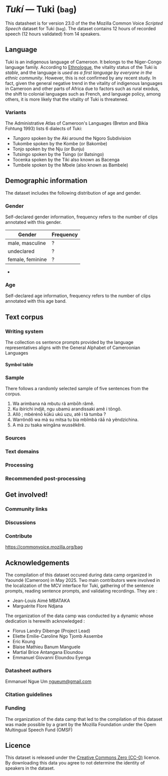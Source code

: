 # *Tukí* &mdash; Tuki (`bag`)

This datasheet is for version 23.0 of the the Mozilla Common Voice *Scripted Speech* dataset 
for Tuki (`bag`). The dataset contains 12 hours of recorded
speech (12 hours validated) from 14 speakers.

## Language

<!-- {{LANGUAGE_DESCRIPTION}} -->
Tuki is an indigenous language of Cameroon. It belongs to the Niger-Congo language family. According to [Ethnologue](https://www.ethnologue.com/language/bag/), the vitality status of the Tuki is *stable*, and the language is *used as a first language by everyone in the ethnic community*. However, this is not confirmed by any recent study. In fact, given the general negative trend in the vitality of indigenous languages in Cameroon and other parts of Africa due to factors such as rural exodus, the shift to colonial languages such as French, and language policy, among others, it is more likely that the vitality of Tuki is threatened.

### Variants 

<!-- {{VARIANT_DESCRIPTION}} -->
<!-- @ OPTIONAL @ -->
<!-- Describe the variants (MCV variants) of your language -->
The Administrative Atlas of Cameroon's Languages (Breton and Bikia Fohtung 1993) lists 6 dialects of Tuki:
- *Tungoro* spoken by the Aki around the Ngoro Subdivision
- Tukombe spoken by the Kombe (or Bakombe)
- Tonjo spoken by the Nju (or Bunju)
- Tutsingo spoken by the Tsingo (or Batsingo)
- Tocenka spoken by the Tiki also known as Bacenga
- Tumbele spoken by the Mbele (also known as Bambele)

## Demographic information
<!-- You can get a lot of the information in this section from https://analyzer.cv-toolbox.web.tr/browse -->
The dataset includes the following distribution of age and gender.

### Gender

Self-declared gender information, frequency refers to the number of clips annotated with this gender.

<!-- {{GENDER_TABLE}} -->
<!-- @ AUTOMATICALLY GENERATED @ -->

| Gender | Frequency |
|--------|-----------|
| male, masculine | ? |
| undeclared | ? |
| female, feminine | ? |
-
### Age

Self-declared age information, frequency refers to the number of clips annotated with this age band.

<!-- {{AGE_TABLE}} -->
<!-- @ AUTOMATICALLY GENERATED @ -->
<!-- 
| Age band | Frequency |
|----------|-----------|
| teens | ? |
| twenties | ? |
| thirties | ? |
| fourties | ? |
| fifties | ? |
   ...if other age ranges are present in your data, add rows...
-->

## Text corpus

<!-- {{TEXT_CORPUS_DESCRIPTION}} -->
<!-- @ OPTIONAL @ -->
<!-- An overview of the text corpus, with information such as average length (in characters and words) of validated sentences. -->

### Writing system

<!-- {{WRITING_SYSTEM_DESCRIPTION}} -->
<!-- @ OPTIONAL @ -->
<!-- A description of the writing system (or writing systems) used in the text corpus -->
The collection os sentence prompts provided by the language representatives aligns with the General Alphabet of Cameroonian Languages

#### Symbol table

<!-- {{ALPHABET_TABLE}} -->
<!-- @ OPTIONAL @ -->
<!-- If the writing system is alphabetic, you can include the valid alphabet here -->

### Sample

There follows a randomly selected sample of five sentences from the corpus.

<!-- {{SENTENCES_SAMPLE}} -->
1. Wa arimbana nà mbutu râ ambōh râmê.
2. Ku ibirichi indjê, ngu ubamú arandissaki amê i tôngô.
3. Allô ; mbérénô kǔkú ukú uzu, atê i tà tumba ?
4. Warrôndô wa mà su mitsa tu bia mbîmbà râā nà yêndzichina.
5. A mà zu tsaka wingāna wussêkêrê.

### Sources

<!-- {{SOURCES_LIST}} -->
<!-- @ OPTIONAL @ -->
<!-- A list of sentence sources, can be curated to the top-N -->

### Text domains

<!-- {{TEXT_DOMAIN_DESCRIPTION}} -->
<!-- @ OPTIONAL @ -->
<!-- What text domains are represented in the corpus? -->

### Processing

<!-- {{PROCESSING_DESCRIPTION}} -->
<!-- @ OPTIONAL @ -->
<!-- How has the text data been processed -->

### Recommended post-processing

<!-- {{RECOMMENDED_POSTPROCESSING_DESCRIPTION}} -->
<!-- @ OPTIONAL @ -->
<!-- What should people do before they use the data, for example Unicode normalisation -->

## Get involved!

### Community links

<!-- {{COMMUNITY_LINKS_LIST}} -->
<!-- @ OPTIONAL @ -->
<!-- Links to community chats / fora -->

### Discussions

<!-- {{DISCUSSION_LINKS_LIST}} -->
<!-- @ OPTIONAL @ -->
<!-- Any links to discussions, for example on Discourse or other fora or blogs can be included here -->

### Contribute

<!-- {{CONTRIBUTE_LINKS_LIST}} -->
<!-- Here you can include links for how to contribute to the dataset -->
https://commonvoice.mozilla.org/bag

## Acknowledgements
The compilation of this dataset occured during data camp organized in Yaoundé (Cameroon) in May 2025. Two main contributors were involved in the localization of the MCV interface for Tuki, gathering of the sentence prompts, reading sentence prompts, and validating recordings. They are :
- Jean-Louis Aimé MBATAKA 
- Marguérite Flore Ndjana

The organization of the data camp was conducted by a dynamic whose dedication is herewith acknowledged :
- Florus Landry Dibenge (Project Lead)
- Eliette Emilie-Caroline Ngo Tjomb Assembe
- Eric Koung
- Blaise Mathieu Banum Manguele
- Martial Brice Antangana Eloundou
- Emmanuel Giovanni Eloundou Eyenga

### Datasheet authors

<!-- {{DATASHEET_AUTHORS_LIST}} -->
<!-- A list in the format of: Your Name <email@email.com> -->
Emmanuel Ngue Um <ngueum@gmail.com>

### Citation guidelines

<!-- {{CITATION_DESCRIPTION}} -->
<!-- @ OPTIONAL @ -->
<!-- If you published a paper and would like people to cite it, you can include the BiBTeX here -->

### Funding

<!-- {{FUNDING_DESCRIPTION}} -->
<!-- @ OPTIONAL @ -->
<!-- If you received any funding, you can include the acknowledgement here -->
The organization of the data camp that led to the compilation of this dataset was made possible by a grant by the Mozilla Foundation under the Opem Multingual Speech Fund (OMSF)

## Licence

This dataset is released under the [Creative Commons Zero (CC-0)](https://creativecommons.org/public-domain/cc0/) licence. By downloading this data
you agree to not determine the identity of speakers in the dataset.

